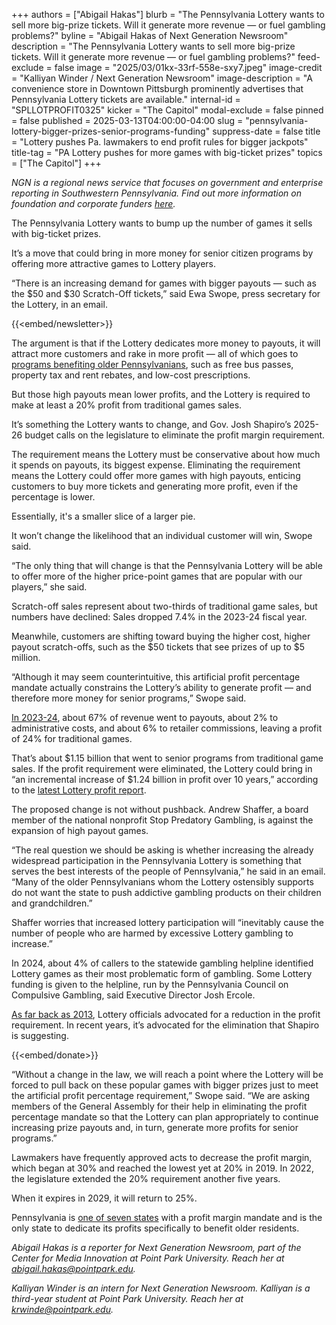 +++
authors = ["Abigail Hakas"]
blurb = "The Pennsylvania Lottery wants to sell more big-prize tickets. Will it generate more revenue — or fuel gambling problems?"
byline = "Abigail Hakas of Next Generation Newsroom"
description = "The Pennsylvania Lottery wants to sell more big-prize tickets. Will it generate more revenue — or fuel gambling problems?"
feed-exclude = false
image = "2025/03/01kx-33rf-558e-sxy7.jpeg"
image-credit = "Kalliyan Winder / Next Generation Newsroom"
image-description = "A convenience store in Downtown Pittsburgh prominently advertises that Pennsylvania Lottery tickets are available."
internal-id = "SPLLOTPROFIT0325"
kicker = "The Capitol"
modal-exclude = false
pinned = false
published = 2025-03-13T04:00:00-04:00
slug = "pennsylvania-lottery-bigger-prizes-senior-programs-funding"
suppress-date = false
title = "Lottery pushes Pa. lawmakers to end profit rules for bigger jackpots"
title-tag = "PA Lottery pushes for more games with big-ticket prizes"
topics = ["The Capitol"]
+++

<em>NGN is a regional news service that focuses on government and enterprise reporting in Southwestern Pennsylvania. Find out more information on foundation and corporate funders </em><a href="https://www.nextgenerationnewsroom.org/sponsors"><em>here</em></a><em>.</em>

The Pennsylvania Lottery wants to bump up the number of games it sells with big-ticket prizes.

It’s a move that could bring in more money for senior citizen programs by offering more attractive games to Lottery players.

“There is an increasing demand for games with bigger payouts — such as the $50 and $30 Scratch-Off tickets,” said Ewa Swope, press secretary for the Lottery, in an email.

{{<embed/newsletter>}}

The argument is that if the Lottery dedicates more money to payouts, it will attract more customers and rake in more profit — all of which goes to <a href="https://www.palottery.pa.gov/Benefits/Benefits-Info.aspx">programs benefiting older Pennsylvanians</a>, such as free bus passes, property tax and rent rebates, and low-cost prescriptions.

But those high payouts mean lower profits, and the Lottery is required to make at least a 20% profit from traditional games sales.

It’s something the Lottery wants to change, and Gov. Josh Shapiro’s 2025-26 budget calls on the legislature to eliminate the profit margin requirement.

The requirement means the Lottery must be conservative about how much it spends on payouts, its biggest expense. Eliminating the requirement means the Lottery could offer more games with high payouts, enticing customers to buy more tickets and generating more profit, even if the percentage is lower.

Essentially, it&#39;s a smaller slice of a larger pie.

It won’t change the likelihood that an individual customer will win, Swope said.

“The only thing that will change is that the Pennsylvania Lottery will be able to offer more of the higher price-point games that are popular with our players,” she said.

Scratch-off sales represent about two-thirds of traditional game sales, but numbers have declined: Sales dropped 7.4% in the 2023-24 fiscal year.

Meanwhile, customers are shifting toward buying the higher cost, higher payout scratch-offs, such as the $50 tickets that see prizes of up to $5 million.

“Although it may seem counterintuitive, this artificial profit percentage mandate actually constrains the Lottery’s ability to generate profit — and therefore more money for senior programs,” Swope said.

<a href="https://www.palottery.pa.gov/PaLotteryWebSite/media/PA-Lottery-Reports/Annual/PAL_Annual-Report_FY23-24.pdf">In 2023-24</a>, about 67% of revenue went to payouts, about 2% to administrative costs, and about 6% to retailer commissions, leaving a profit of 24% for traditional games.

That’s about $1.15 billion that went to senior programs from traditional game sales. If the profit requirement were eliminated, the Lottery could bring in “an incremental increase of $1.24 billion in profit over 10 years,” according to the <a href="https://www.palottery.pa.gov/PaLotteryWebSite/media/PA-Lottery-Reports/Profit/PAL_Profit-Report_FY23-24.pdf">latest Lottery profit report</a>.

The proposed change is not without pushback. Andrew Shaffer, a board member of the national nonprofit Stop Predatory Gambling, is against the expansion of high payout games.

“The real question we should be asking is whether increasing the already widespread participation in the Pennsylvania Lottery is something that serves the best interests of the people of Pennsylvania,” he said in an email. “Many of the older Pennsylvanians whom the Lottery ostensibly supports do not want the state to push addictive gambling products on their children and grandchildren.”

Shaffer worries that increased lottery participation will “inevitably cause the number of people who are harmed by excessive Lottery gambling to increase.”

In 2024, about 4% of callers to the statewide gambling helpline identified Lottery games as their most problematic form of gambling. Some Lottery funding is given to the helpline, run by the Pennsylvania Council on Compulsive Gambling, said Executive Director Josh Ercole.

<a href="https://www.palottery.pa.gov/PaLotteryWebSite/media/PA-Lottery-Reports/Profit/PAL_Profit-Report_FY12-13.pdf">As far back as 2013</a>, Lottery officials advocated for a reduction in the profit requirement. In recent years, it’s advocated for the elimination that Shapiro is suggesting.

{{<embed/donate>}}

“Without a change in the law, we will reach a point where the Lottery will be forced to pull back on these popular games with bigger prizes just to meet the artificial profit percentage requirement,” Swope said. “We are asking members of the General Assembly for their help in eliminating the profit percentage mandate so that the Lottery can plan appropriately to continue increasing prize payouts and, in turn, generate more profits for senior programs.”

Lawmakers have frequently approved acts to decrease the profit margin, which began at 30% and reached the lowest yet at 20% in 2019. In 2022, the legislature extended the 20% requirement another five years.

When it expires in 2029, it will return to 25%.

Pennsylvania is <a href="https://www.palottery.pa.gov/PaLotteryWebSite/media/PA-Lottery-Reports/Profit/PAL_Profit-Report_FY23-24.pdf">one of seven states</a> with a profit margin mandate and is the only state to dedicate its profits specifically to benefit older residents.

<em>Abigail Hakas is a reporter for Next Generation Newsroom, part of the Center for Media Innovation at Point Park University. Reach her at </em><a href="mailto:abigail.hakas@pointpark.edu"><em>abigail.hakas@pointpark.edu</em></a><em>.</em>

<em>Kalliyan Winder is an intern for Next Generation Newsroom. Kalliyan is a third-year student at Point Park University. Reach her at </em><a href="mailto:krwinde@pointpark.edu"><em>krwinde@pointpark.edu</em></a><em>.</em>

